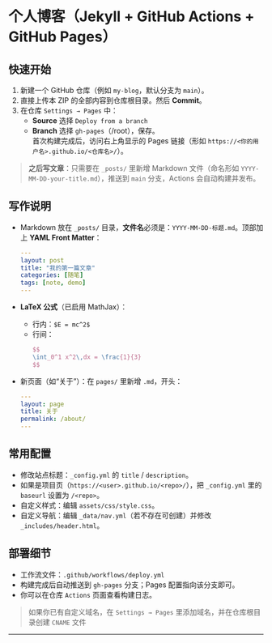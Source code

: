# 个人博客（Jekyll + GitHub Actions + GitHub Pages）


## 快速开始
1. 新建一个 GitHub 仓库（例如 `my-blog`，默认分支为 `main`）。
2. 直接上传本 ZIP 的全部内容到仓库根目录。然后 **Commit**。
3. 在仓库 `Settings → Pages` 中：
   - **Source** 选择 `Deploy from a branch`
   - **Branch** 选择 `gh-pages`（/root），保存。  
   首次构建完成后，访问右上角显示的 Pages 链接（形如 `https://<你的用户名>.github.io/<仓库名>/`）。

> **之后写文章**：只需要在 `_posts/` 里新增 Markdown 文件（命名形如 `YYYY-MM-DD-your-title.md`），推送到 `main` 分支，Actions 会自动构建并发布。


## 写作说明

- Markdown 放在 `_posts/` 目录，**文件名**必须是：`YYYY-MM-DD-标题.md`。顶部加上 **YAML Front Matter**：
  ```yaml
  ---
  layout: post
  title: "我的第一篇文章"
  categories: [随笔]
  tags: [note, demo]
  ---
  ```

- **LaTeX 公式**（已启用 MathJax）：
  - 行内：`$E = mc^2$`
  - 行间：
    ```latex
    $$
    \int_0^1 x^2\,dx = \frac{1}{3}
    $$
    ```

- 新页面（如“关于”）：在 `pages/` 里新增 `.md`，开头：
  ```yaml
  ---
  layout: page
  title: 关于
  permalink: /about/
  ---
  ```


## 常用配置
- 修改站点标题：`_config.yml` 的 `title` / `description`。
- 如果是项目页（`https://<user>.github.io/<repo>/`），把 `_config.yml` 里的 `baseurl` 设置为 `/<repo>`。
- 自定义样式：编辑 `assets/css/style.css`。
- 自定义导航：编辑 `_data/nav.yml`（若不存在可创建）并修改 `_includes/header.html`。

## 部署细节
- 工作流文件：`.github/workflows/deploy.yml`
- 构建完成后自动推送到 `gh-pages` 分支；Pages 配置指向该分支即可。
- 你可以在仓库 `Actions` 页面查看构建日志。

> 如果你已有自定义域名，在 `Settings → Pages` 里添加域名，并在仓库根目录创建 `CNAME` 文件

---



